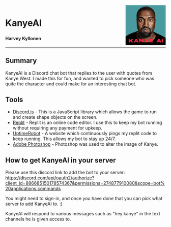 <img align="right" width="25%" height="40%" src="https://raw.githubusercontent.com/GalacticBacn/KanyeAI/main/KANYEAI.png">

# **KanyeAI**

###

#### Harvey Kyllonen
---
## Summary

KanyeAI is a Discord chat bot that replies to the user with quotes from Kanye West. I made this for fun, and wanted to pick someone who was quite the character and could make for an interesting chat bot.

## Tools

- [Discord.js] - This is a JavaScript library which allows the game to run and create shape objects on the screen.
- [Replit] - Replit is an online code editor. I use this to keep my bot running without requiring any payment for upkeep.
- [UptimeRobot] - A website which continuously pings my replit code to keep running. This allows my bot to stay up 24/7.
- [Adobe Photoshop] - Photoshop was used to alter the image of Kanye.

## How to get KanyeAI in your server
Please use this discord link to add the bot to your server:
<https://discord.com/api/oauth2/authorize?client_id=886685150178574367&permissions=274877910080&scope=bot%20applications.commands>

You might need to sign-in, and once you have done that you can pick what server to add KanyeAI to. :)

KanyeAI will respond to various messages such as "hey kanye" in the text channels he is given access to.




[//]: # (These are reference links used in the body of this note and get stripped out when the markdown processor does its job. There is no need to format nicely because it shouldn't be seen. Thanks SO - http://stackoverflow.com/questions/4823468/store-comments-in-markdown-syntax)
   [Discord.js]: <https://discord.js.org/#/>
   [Replit]: <replit.com/>
   [UptimeRobot]: <https://uptimerobot.com/>
   [Adobe Photoshop]: <https://www.adobe.com/products/photoshop.html>
